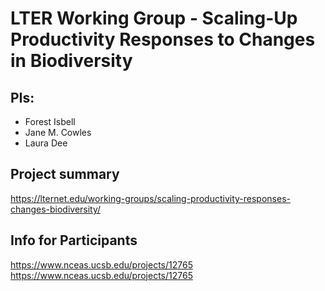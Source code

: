 # LTER Working Group - Scaling-Up Productivity Responses to Changes in Biodiversity

## PIs: 

- Forest Isbell
- Jane M. Cowles
- Laura Dee

## Project summary

<a href="https://lternet.edu/working-groups/scaling-productivity-responses-changes-biodiversity/" target="_blank">https://lternet.edu/working-groups/scaling-productivity-responses-changes-biodiversity/</a>

## Info for Participants

https://www.nceas.ucsb.edu/projects/12765
<a href="https://www.nceas.ucsb.edu/projects/12765" target="_blank">https://www.nceas.ucsb.edu/projects/12765</a>
